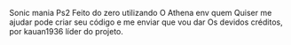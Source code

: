Sonic mania Ps2 Feito do zero utilizando 
O Athena env quem Quiser me ajudar pode
criar seu código e me enviar que vou dar
Os devidos créditos, por kauan1936 líder do projeto.
